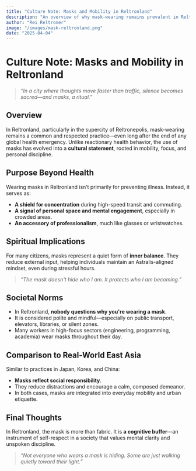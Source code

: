```yaml
---
title: "Culture Note: Masks and Mobility in Reltronland"
description: "An overview of why mask-wearing remains prevalent in Reltronland despite the absence of a health crisis."
author: "Rei Reltroner"
image: "/images/mask-reltronland.png"
date: "2025-04-04"
---
```


# Culture Note: Masks and Mobility in Reltronland

> _“In a city where thoughts move faster than traffic, silence becomes sacred—and masks, a ritual.”_

## Overview
In Reltronland, particularly in the supercity of Reltronepolis, mask-wearing remains a common and respected practice—even long after the end of any global health emergency. Unlike reactionary health behavior, the use of masks has evolved into a **cultural statement**, rooted in mobility, focus, and personal discipline.

## Purpose Beyond Health
Wearing masks in Reltronland isn’t primarily for preventing illness. Instead, it serves as:

- **A shield for concentration** during high-speed transit and commuting.
- **A signal of personal space and mental engagement**, especially in crowded areas.
- **An accessory of professionalism**, much like glasses or wristwatches.

## Spiritual Implications
For many citizens, masks represent a quiet form of **inner balance**. They reduce external input, helping individuals maintain an Astralis-aligned mindset, even during stressful hours.

> _“The mask doesn't hide who I am. It protects who I am becoming.”_

## Societal Norms
- In Reltronland, **nobody questions why you're wearing a mask**.
- It is considered polite and mindful—especially on public transport, elevators, libraries, or silent zones.
- Many workers in high-focus sectors (engineering, programming, academia) wear masks throughout their day.

## Comparison to Real-World East Asia
Similar to practices in Japan, Korea, and China:

- **Masks reflect social responsibility**.
- They reduce distractions and encourage a calm, composed demeanor.
- In both cases, masks are integrated into everyday mobility and urban etiquette.

## Final Thoughts
In Reltronland, the mask is more than fabric. It is **a cognitive buffer**—an instrument of self-respect in a society that values mental clarity and unspoken discipline.

> _“Not everyone who wears a mask is hiding. Some are just walking quietly toward their light.”_

